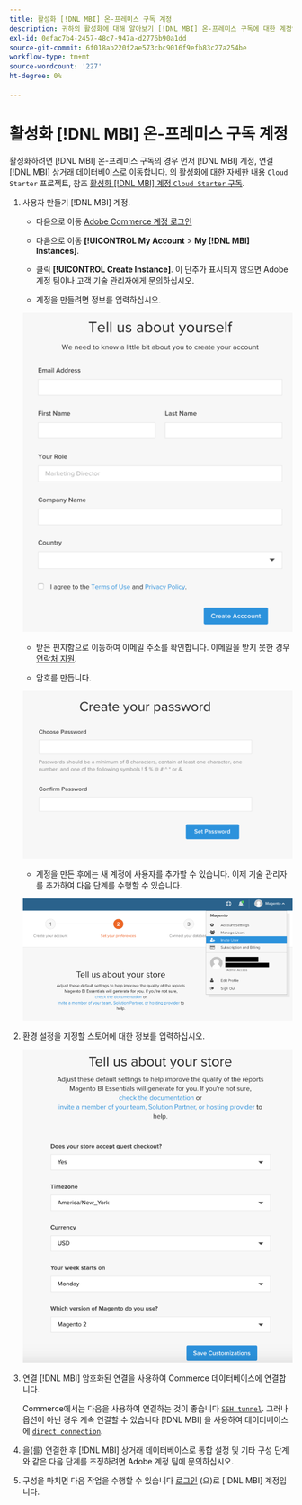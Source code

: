 ```yaml
---
title: 활성화 [!DNL MBI] 온-프레미스 구독 계정
description: 귀하의 활성화에 대해 알아보기 [!DNL MBI] 온-프레미스 구독에 대한 계정입니다.
exl-id: 0efac7b4-2457-48c7-947a-d2776b90a1dd
source-git-commit: 6f018ab220f2ae573cbc9016f9efb83c27a254be
workflow-type: tm+mt
source-wordcount: '227'
ht-degree: 0%

---
```


# 활성화 [!DNL MBI] 온-프레미스 구독 계정

활성화하려면 [!DNL MBI] 온-프레미스 구독의 경우 먼저 [!DNL MBI] 계정, 연결 [!DNL MBI] 상거래 데이터베이스로 이동합니다. 의 활성화에 대한 자세한 내용 `Cloud Starter` 프로젝트, 참조 [활성화 [!DNL MBI] 계정 `Cloud Starter` 구독](../getting-started/cloud-activation.md).

1. 사용자 만들기 [!DNL MBI] 계정.

   - 다음으로 이동 [Adobe Commerce 계정 로그인](https://account.magento.com/customer/account/login)

   - 다음으로 이동 **[!UICONTROL My Account** > **My [!DNL MBI] Instances]**.

   - 클릭 **[!UICONTROL Create Instance]**. 이 단추가 표시되지 않으면 Adobe 계정 팀이나 고객 기술 관리자에게 문의하십시오.

   - 계정을 만들려면 정보를 입력하십시오.

   ![](../assets/create-account-2.png)

   - 받은 편지함으로 이동하여 이메일 주소를 확인합니다. 이메일을 받지 못한 경우 [연락처 지원](https://experienceleague.adobe.com/docs/commerce-knowledge-base/kb/troubleshooting/miscellaneous/mbi-service-policies.html?lang=en).

   - 암호를 만듭니다.

   ![](../assets/create-account-4.png)

   - 계정을 만든 후에는 새 계정에 사용자를 추가할 수 있습니다. 이제 기술 관리자를 추가하여 다음 단계를 수행할 수 있습니다.

   ![](../assets/create-account-5.png)

1. 환경 설정을 지정할 스토어에 대한 정보를 입력하십시오.

   ![](../assets/create-account-6.png)

1. 연결 [!DNL MBI] 암호화된 연결을 사용하여 Commerce 데이터베이스에 연결합니다.

   Commerce에서는 다음을 사용하여 연결하는 것이 좋습니다 [`SSH tunnel`](../data-analyst/importing-data/integrations/mysql-via-ssh-tunnel.md). 그러나 옵션이 아닌 경우 계속 연결할 수 있습니다 [!DNL MBI] 을 사용하여 데이터베이스에 [`direct connection`](../data-analyst/importing-data/integrations/mysql-via-a-direct-connection.md).

1. 을(를) 연결한 후 [!DNL MBI] 상거래 데이터베이스로 통합 설정 및 기타 구성 단계와 같은 다음 단계를 조정하려면 Adobe 계정 팀에 문의하십시오.

1. 구성을 마치면 다음 작업을 수행할 수 있습니다 [로그인](../getting-started/sign-in.md) (으)로 [!DNL MBI] 계정입니다.
